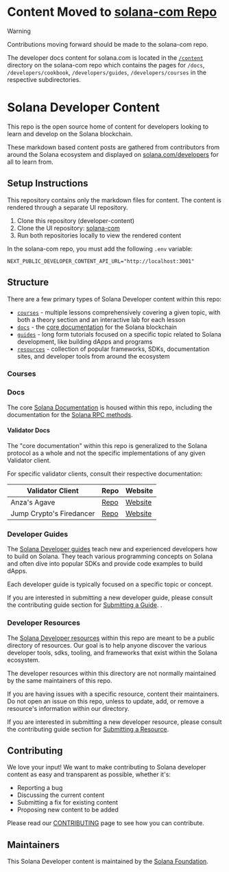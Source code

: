 # Content Moved to [solana-com Repo](https://github.com/solana-foundation/solana-com/tree/main/content)

> [!WARNING]
> Contributions moving forward should be made to the solana-com repo.
> 
> The developer docs content for solana.com is located in the
> [`/content`](https://github.com/solana-foundation/solana-com/tree/main/content)
> directory on the solana-com repo which contains the pages for `/docs`,
> `/developers/cookbook`, `/developers/guides`, `/developers/courses` in the
> respective subdirectories.


# Solana Developer Content

This repo is the open source home of content for developers looking to learn and
develop on the Solana blockchain.

These markdown based content posts are gathered from contributors from around
the Solana ecosystem and displayed on
[solana.com/developers](https://solana.com/developers) for all to learn from.

## Setup Instructions

This repository contains only the markdown files for content. The content is
rendered through a separate UI repository.

1. Clone this repository (developer-content)
2. Clone the UI repository:
   [solana-com](https://github.com/solana-foundation/solana-com)
3. Run both repositories locally to view the rendered content

In the solana-com repo, you must add the following `.env` variable:

```
NEXT_PUBLIC_DEVELOPER_CONTENT_API_URL="http://localhost:3001"
```

## Structure

There are a few primary types of Solana Developer content within this repo:

- [`courses`](#cources) - multiple lessons comprehensively covering a given
  topic, with both a theory section and an interactive lab for each lesson
- [`docs`](#docs) - the [core documentation](https://solana.com/docs) for the
  Solana blockchain
- [`guides`](#developer-guides) - long form tutorials focused on a specific
  topic related to Solana development, like building dApps and programs
- [`resources`](#developer-resources) - collection of popular frameworks, SDKs,
  documentation sites, and developer tools from around the ecosystem

### Courses

### Docs

The core [Solana Documentation](https://solana.com/docs) is housed within this
repo, including the documentation for the
[Solana RPC methods](https://solana.com/docs/rpc).

#### Validator Docs

The "core documentation" within this repo is generalized to the Solana protocol
as a whole and not the specific implementations of any given Validator client.

For specific validator clients, consult their respective documentation:

| Validator Client         | Repo                                                               | Website                                                |
| ------------------------ | ------------------------------------------------------------------ | ------------------------------------------------------ |
| Anza's Agave             | [Repo](https://github.com/anza-xyz/agave/blob/master/docs)         | [Website](https://docs.anza.xyz/)                      |
| Jump Crypto's Firedancer | [Repo](https://github.com/firedancer-io/firedancer/tree/main/book) | [Website](https://firedancer-io.github.io/firedancer/) |

### Developer Guides

The [Solana Developer guides](https://solana.com/developers/guides) teach new
and experienced developers how to build on Solana. They teach various
programming concepts on Solana and often dive into popular SDKs and provide code
examples to build dApps.

Each developer guide is typically focused on a specific topic or concept.

If you are interested in submitting a new developer guide, please consult the
contributing guide section for
[Submitting a Guide](./CONTRIBUTING.md#submitting-a-guide). .

### Developer Resources

The [Solana Developer resources](https://solana.com/developers/resources) within
this repo are meant to be a public directory of resources. Our goal is to help
anyone discover the various developer tools, sdks, tooling, and frameworks that
exist within the Solana ecosystem.

The developer resources within this directory are not normally maintained by the
same maintainers of this repo.

If you are having issues with a specific resource, content their maintainers. Do
not open an issue on this repo, unless to update, add, or remove a resource's
information within our directory.

If you are interested in submitting a new developer resource, please consult the
contributing guide section for
[Submitting a Resource](./CONTRIBUTING.md#submitting-a-resource).

## Contributing

We love your input! We want to make contributing to Solana developer content as
easy and transparent as possible, whether it's:

- Reporting a bug
- Discussing the current content
- Submitting a fix for existing content
- Proposing new content to be added

Please read our [CONTRIBUTING](./CONTRIBUTING.md) page to see how you can
contribute.

## Maintainers

This Solana Developer content is maintained by the
[Solana Foundation](https://solana.org).
